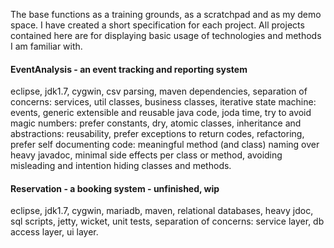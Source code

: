 The base functions as a training grounds, as a scratchpad and as my demo space. 
I have created a short specification for each project. All projects contained here 
are for displaying basic usage of technologies and methods I am familiar with.

#### EventAnalysis - an event tracking and reporting system
eclipse, jdk1.7, cygwin, csv parsing, maven dependencies, separation of concerns: services, util classes, business classes, 
iterative state machine: events, generic extensible and reusable java code, joda time, try to avoid magic numbers: prefer 
constants, dry, atomic classes, inheritance and abstractions: reusability, prefer exceptions to return codes, refactoring, 
prefer self documenting code: meaningful method (and class) naming over heavy javadoc, minimal side effects per 
class or method, avoiding misleading and intention hiding classes and methods.

#### Reservation - a booking system - unfinished, wip
eclipse, jdk1.7, cygwin, mariadb, maven, relational databases, heavy jdoc, sql scripts, jetty, wicket, unit tests, 
separation of concerns: service layer, db access layer, ui layer.

